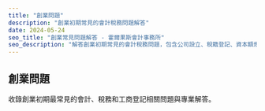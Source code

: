 ```yaml
---
title: "創業問題"
description: "創業初期常見的會計稅務問題解答"
date: 2024-05-24
seo_title: "創業常見問題解答 - 霍爾果斯會計事務所"
seo_description: "解答創業初期常見的會計稅務問題，包含公司設立、稅籍登記、資本額規劃等實用資訊。"
---
```


## 創業問題

收錄創業初期最常見的會計、稅務和工商登記相關問題與專業解答。